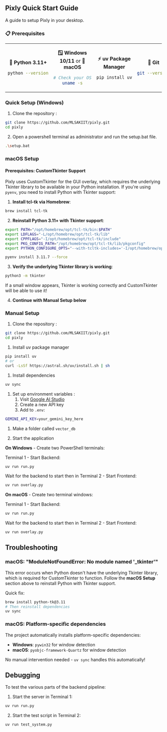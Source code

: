 ## Pixly Quick Start Guide 
A guide to setup Pixly in your desktop.
### 📋 Prerequisites
<div>

<table>
<tr>
<td align="center" width="25%">

**🐍 Python 3.11+**
```bash
python --version
```

</td>
<td align="center" width="25%">

**🪟 Windows 10/11** or **🍎 macOS**
```bash
# Check your OS
uname -s
```

</td>
<td align="center" width="25%">

**⚡ uv Package Manager**

```bash
pip install uv
```
</td>

<td align="center" width="25%">

**🔧 Git**
```bash
git --version
```

</td>
</tr>
</table>
</div>


### Quick Setup (Windows)

1. Clone the repository :
```bash
git clone https://github.com/MLSAKIIT/pixly.git
cd pixly
```
2. Open a powershell terminal as administrator and run the setup.bat file.
```bash
.\setup.bat
```

### macOS Setup

#### Prerequisites: CustomTkinter Support

Pixly uses CustomTkinter for the GUI overlay, which requires the underlying Tkinter library to be available in your Python installation. If you're using `pyenv`, you need to install Python with Tkinter support:

1. **Install tcl-tk via Homebrew**:
```bash
brew install tcl-tk
```

2. **Reinstall Python 3.11+ with Tkinter support**:
```bash
export PATH="/opt/homebrew/opt/tcl-tk/bin:$PATH"
export LDFLAGS="-L/opt/homebrew/opt/tcl-tk/lib"
export CPPFLAGS="-I/opt/homebrew/opt/tcl-tk/include"
export PKG_CONFIG_PATH="/opt/homebrew/opt/tcl-tk/lib/pkgconfig"
export PYTHON_CONFIGURE_OPTS="--with-tcltk-includes='-I/opt/homebrew/opt/tcl-tk/include' --with-tcltk-libs='-L/opt/homebrew/opt/tcl-tk/lib -ltcl9.0 -ltk9.0'"

pyenv install 3.11.7 --force
```

3. **Verify the underlying Tkinter library is working**:
```bash
python3 -m tkinter
```
If a small window appears, Tkinter is working correctly and CustomTkinter will be able to use it!

4. **Continue with Manual Setup below**

### Manual Setup 
1. Clone the repository : 
```bash 
git clone https://github.com/MLSAKIIT/pixly.git
cd pixly
```
1. Install uv package manager 
```bash 
pip install uv
# or
curl -LsSf https://astral.sh/uv/install.sh | sh
```
1. Install dependencies 
```bash
uv sync
```
1. Set up environment variables : 
   1. Visit [Google AI Studio](https://makersuite.google.com/app/apikey)
   2. Create a new API key
   3. Add to `.env`:
```bash
GEMINI_API_KEY=your_gemini_key_here
```

1. Make a folder called `vector_db`

2. Start the application

**On Windows** - Create two PowerShell terminals:

Terminal 1 - Start Backend:
```bash
uv run run.py
```
Wait for the backend to start then in Terminal 2 - Start Frontend:
```bash
uv run overlay.py
```

**On macOS** - Create two terminal windows:

Terminal 1 - Start Backend:
```bash
uv run run.py
```
Wait for the backend to start then in Terminal 2 - Start Frontend:
```bash
uv run overlay.py
```

## Troubleshooting

### macOS: "ModuleNotFoundError: No module named '_tkinter'"

This error occurs when Python doesn't have the underlying Tkinter library, which is required for CustomTkinter to function. Follow the **macOS Setup** section above to reinstall Python with Tkinter support.

Quick fix:
```bash
brew install python-tk@3.11
# Then reinstall dependencies
uv sync
```

### macOS: Platform-specific dependencies

The project automatically installs platform-specific dependencies:
- **Windows**: `pywin32` for window detection
- **macOS**: `pyobjc-framework-Quartz` for window detection

No manual intervention needed - `uv sync` handles this automatically!

## Debugging

To test the various parts of the backend pipeline:

1. Start the server in Terminal 1:
```bash
uv run run.py
```
2. Start the test script in Terminal 2:
```bash
uv run test_system.py
```